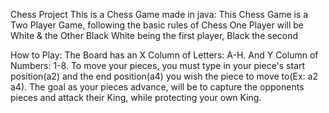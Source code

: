 Chess Project
This is a Chess Game made in java:
    This Chess Game is a Two Player Game, following the basic rules of Chess
    One Player will be White & the Other Black 
    White being the first player, Black the second

How to Play: 
    The Board has an X Column of Letters: A-H. And Y Column of Numbers: 1-8. 
    To move your pieces, you must type in your piece's start position(a2) and 
    the end position(a4) you wish the piece to move to(Ex: a2 a4). 
    The goal as your pieces advance, will be to capture the opponents pieces and attack their King, 
    while protecting your own King. 
